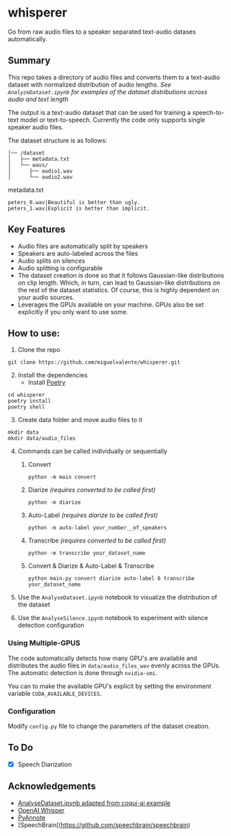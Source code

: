 
# whisperer

Go from raw audio files to a speaker separated text-audio datases automatically.

## Summary

This repo takes a directory of audio files and converts them to a text-audio dataset with normalized distribution of audio lengths. *See ```AnalyzeDataset.ipynb``` for examples of the dataset distributions across audio and text length*

The output is a text-audio dataset that can be used for training a speech-to-text model or text-to-speech. Currently the code only supports single speaker audio files.

The dataset structure is as follows:
```
│── /dataset
│   ├── metadata.txt
│   └── wavs/
│      ├── audio1.wav
│      └── audio2.wav
```

metadata.txt 
```
peters_0.wav|Beautiful is better than ugly.
peters_1.wav|Explicit is better than implicit.

```



## Key Features

* Audio files are automatically split by speakers
* Speakers are auto-labeled across the files 
* Audio splits on silences
* Audio splitting is configurable
* The dataset creation is done so that it follows Gaussian-like distributions on clip length. Which, in turn, can lead to Gaussian-like distributions on the rest of the dataset statistics. Of course, this is highly dependent on your audio sources.
* Leverages the GPUs available on your machine. GPUs also be set explicitly if you only want to use some.



## How to use:

1. Clone the repo
``` 
git clone https://github.com/miguelvalente/whisperer.git
```
2. Install the dependencies
      - Install [Poetry](https://python-poetry.org/docs/)
```
cd whisperer
poetry install
poetry shell
```

3. Create data folder and move audio files to it
```
mkdir data
mkdir data/audio_files 
```
4. Commands can be called individually or sequentially
   1. Convert
      ```
      python -m main convert
      ```
   2. Diarize *(requires converted to be called first)*
      ```
      python -m diarize
      ```
   3. Auto-Label *(requires diarize to be called first)*
      ```
      python -m auto-label your_number__of_speakers
      ```    
   4. Transcribe *(requires converted to be called first)*
      ```
      python -m transcribe your_dataset_name
      ```
   5. Convert & Diarize & Auto-Label & Transcribe
      ```
      python main.py convert diarize auto-label 6 transcribe your_dataset_name
      ```

5. Use the ```AnalyseDataset.ipynb``` notebook to visualize the distribution of the dataset
6. Use the ```AnalyseSilence.ipynb``` notebook to experiment with silence detection configuration

### Using Multiple-GPUS

The code automatically detects how many GPU's are available and distributes the audio files in ```data/audio_files_wav``` evenly across the GPUs.
The automatic detection is done through ```nvidia-smi```. 

You can to make the available GPU's explicit by setting the environment variable ```CUDA_AVAILABLE_DEVICES```.  

### Configuration

Modify `config.py` file to change the parameters of the dataset creation.

## To Do

- [x] Speech Diarization


## Acknowledgements

 - [AnalyseDataset.ipynb adapted from coqui-ai example](https://github.com/coqui-ai)
 - [OpenAI Whisper](https://github.com/openai/whisper)
 - [PyAnnote](https://github.com/pyannote/pyannote-audio)
 - [SpeechBrain[(https://github.com/speechbrain/speechbrain)
